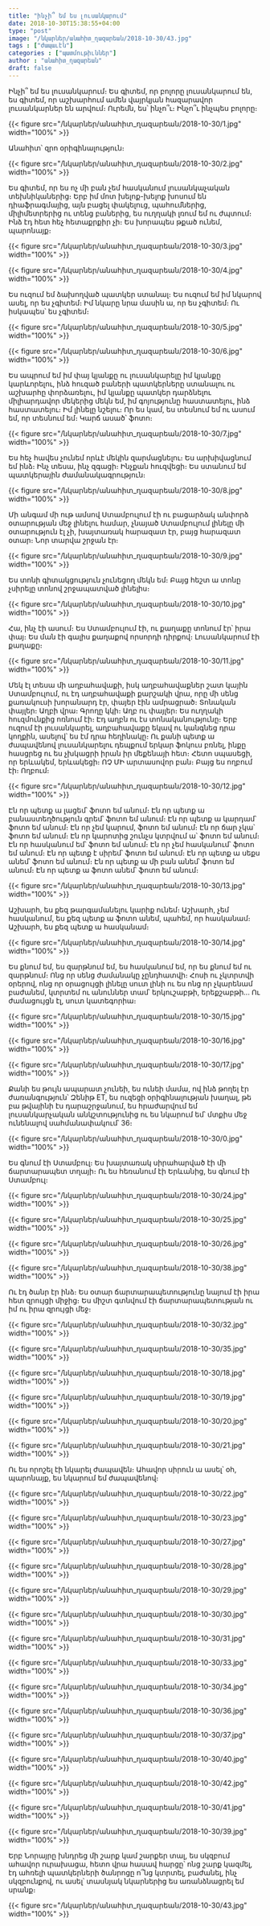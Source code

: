 ```yaml
---
title: "ինչի՞ եմ ես լուսանկարում"
date: 2018-10-30T15:38:55+04:00
type: "post"
image: "/նկարներ/անահիտ_ղազարեան/2018-10-30/43.jpg"
tags : ["ժապաւէն"]
categories : ["պատմութիւններ"]
author : "անահիտ_ղազարեան"
draft: false
---
```


Ինչի՞ եմ ես լուսանկարում։ Ես գիտեմ, որ բոլորը լուսանկարում են, ես գիտեմ, որ աշխարհում ամեն վայրկյան հազարավոր լուսանկարներ են արվում։ Ուրեմն, ես՝ ինչո՞ւ։ Ինչո՞ւ ինչպես բոլորը։
<!--more-->
{{< figure src="/նկարներ/անահիտ_ղազարեան/2018-10-30/1.jpg" width="100%" >}}

Անահիտ՝ զրո օրիգինալություն։

{{< figure src="/նկարներ/անահիտ_ղազարեան/2018-10-30/2.jpg" width="100%" >}}

Ես գիտեմ, որ ես ոչ մի բան չեմ հասկանում լուսանկաչական տեխնիկաներից։ Երբ իմ մոտ խելոք-խելոք խոսում են դիաֆրագմայից, այն բացել փակելուց, պահումներից, միլիմետրերից ու տենց բաներից, ես ուղղակի լռում եմ ու ժպտում։ Ինձ  էդ հետ հեչ հետաքրքիր չի։ Ես խորապես թքած ունեմ, պարոնայք։

{{< figure src="/նկարներ/անահիտ_ղազարեան/2018-10-30/3.jpg" width="100%" >}}

{{< figure src="/նկարներ/անահիտ_ղազարեան/2018-10-30/4.jpg" width="100%" >}}

Ես ուզում եմ ձախողված պատկեր ստանալ։ Ես ուզում եմ իմ նկարով ասել, որ ես չգիտեմ։ Իմ նկարը նրա մասին ա, որ ես չգիտեմ։
Ու իսկապես՝ ես չգիտեմ։

{{< figure src="/նկարներ/անահիտ_ղազարեան/2018-10-30/5.jpg" width="100%" >}}

{{< figure src="/նկարներ/անահիտ_ղազարեան/2018-10-30/6.jpg" width="100%" >}}

Ես ապրում եմ իմ փայ կյանքը ու լուսանկարելը իմ կյանքը կարևորելու, ինձ հուզած բաների պատկերները ստանալու ու աշխարհը փորձառելու, իմ կյանքը պատկեր դարձնելու միլիարդավոր մեկերից մեկն եմ, իմ գոյությունը հաստատելու, ինձ հաստատելու։ Իմ լինելը նշելու։ Որ ես կամ, ես տեսնում եմ ու ասում եմ, որ տեսնում եմ։ Կարճ ասած՝ ֆոտո։

{{< figure src="/նկարներ/անահիտ_ղազարեան/2018-10-30/7.jpg" width="100%" >}}

Ես հեչ հավես չունեմ որևէ մեկին զարմացնելու։
Ես արխիվացնում եմ ինձ։
Ինչ տեսա, ինչ զգացի։
Ինչքան հուզվեցի։
Ես ստանում եմ պատկերային ժամանակագրություն։

{{< figure src="/նկարներ/անահիտ_ղազարեան/2018-10-30/8.jpg" width="100%" >}}

Մի անգամ մի ութ ամսով Ստամբուլում էի ու բացարձակ անփորձ օտարության մեջ լինելու համար, չնայած Ստամբուլում լինելը մի օտարություն էլ չի, խայտառակ հարազատ էր, բայց հարազատ օտար։ Նոր տարվա շրջան էր։

{{< figure src="/նկարներ/անահիտ_ղազարեան/2018-10-30/9.jpg" width="100%" >}}

Ես տոնի գիտակցություն չունեցող մեկն եմ։ Բայց հեշտ ա տոնը չսիրելը տոնով շրջապատված լինելիս։

{{< figure src="/նկարներ/անահիտ_ղազարեան/2018-10-30/10.jpg" width="100%" >}}

Հա, ինչ էի ասում։ Ես Ստամբուլում էի, ու քաղաքը տոնում էր՝ իրա փայ։ Ես ման էի գալիս քաղաքով որսորդի դիրքով։ Լուսանկարում էի քաղաքը։

{{< figure src="/նկարներ/անահիտ_ղազարեան/2018-10-30/11.jpg" width="100%" >}}

Մեկ էլ տեսա մի աղբահավաքի, իսկ աղբահավաքներ շատ կային Ստամբուլում, ու էդ աղբահավաքի քարշակի վրա, որը մի սենց քառակուսի խորանարդ էր, փայեր էին ամրացրած։ Տոնական փայլեր։ Աղբի վրա։ Գրողը կկի։ Աղբ ու փայլեր։ Ես ուղղակի հուզմունքից ոռնում էի։ Էդ աղբն ու էս տոնականությունը։ Երբ ուզում էի լուսանկարել, աղբահավաքը եկավ ու կանգնեց դրա կողքին, ասելով՝ ես էմ դրա հեղինակը։ Ու քանի պետք ա ժապավենով լուսանկարելու դեպքում երկար ֆոկուս բռնել, ինքը հասցրեց ու ես չխկացրի իրան իր մեքենայի հետ։ Հետո սպասեցի, որ երևակեմ, երևակեցի։ ՈՉ ՄԻ արտասովոր բան։ Բայց ես ողբում էի։ Ողբում։

{{< figure src="/նկարներ/անահիտ_ղազարեան/2018-10-30/12.jpg" width="100%" >}}

Էն որ պետք ա լացեմ՝ ֆոտո եմ անում։
Էն որ պետք ա բանաստեղծություն գրեմ՝ ֆոտո եմ անում։
Էն որ պետք ա կարդամ՝ ֆոտո եմ անում։
Էն որ չեմ կարում, ֆոտո եմ անում։
Էն որ ճար չկա՝ ֆոտո եմ անում։
Էն որ կարոտից շունչս կտրվում ա՝ ֆոտո եմ անում։
Էն որ հասկանում եմ՝ ֆոտո եմ անում։
Էն որ չեմ հասկանում՝ ֆոտո եմ անում։
Էն որ պետք է սիրեմ՝ ֆոտո եմ անում։
Էն որ պետք ա սեքս անեմ՝ ֆոտո եմ անում։
Էն որ պետք ա մի բան անեմ՝ ֆոտո եմ անում։
Էն որ պետք ա ֆոտո անեմ՝ ֆոտո եմ անում։

{{< figure src="/նկարներ/անահիտ_ղազարեան/2018-10-30/13.jpg" width="100%" >}}

Աշխարհ, ես քեզ թարգամանելու կարիք ունեմ։
Աշխարհ,  չեմ հասկանում, ես քեզ պետք ա ֆոտո անեմ, պահեմ, որ հասկանամ։
Աշխարհ, ես քեզ պետք ա հասկանամ։

{{< figure src="/նկարներ/անահիտ_ղազարեան/2018-10-30/14.jpg" width="100%" >}}

Ես քնում եմ, ես զարթնում եմ, ես հասկանում եմ, որ ես քնում եմ ու զարթնում։ Ոնց որ սենց ժամանակը չընդհատվի։ Հոսի ու չկտրտվի օրերով, ոնց որ օրացույցի լինելը սուտ լինի ու ես ոնց որ չկարենամ բաժանեմ, կտրտեմ ու անուններ տամ՝ երկուշաբթի, երեքշաբթի․․․ Ու ժամացույցն էլ, սուտ կատեգորիա։

{{< figure src="/նկարներ/անահիտ_ղազարեան/2018-10-30/15.jpg" width="100%" >}}

{{< figure src="/նկարներ/անահիտ_ղազարեան/2018-10-30/16.jpg" width="100%" >}}

{{< figure src="/նկարներ/անահիտ_ղազարեան/2018-10-30/17.jpg" width="100%" >}}

Քանի ես թույն  ապարատ չունեի, ես ունեի մամա, ով ինձ թողել էր ժառանգություն՝ Զենիթ ET, ես ուզեցի օրիգինալության խաղալ, թե բա թվայինի էս դարաշրջանում, ես հրաժարվում եմ լուսանկարչական անկշտությունից ու ես նկարում եմ՝ մտքիս մեջ ունենալով սահմանափակում՝ 36։

{{< figure src="/նկարներ/անահիտ_ղազարեան/2018-10-30/0.jpg" width="100%" >}}

Ես գնում էի Ստամբուլ։ Ես խայտառակ սիրահարված էի մի ճարտարապետ տղայի։ Ու ես հեռանում էի Երևանից, ես գնում էի Ստամբուլ։

{{< figure src="/նկարներ/անահիտ_ղազարեան/2018-10-30/24.jpg" width="100%" >}}

{{< figure src="/նկարներ/անահիտ_ղազարեան/2018-10-30/25.jpg" width="100%" >}}

{{< figure src="/նկարներ/անահիտ_ղազարեան/2018-10-30/26.jpg" width="100%" >}}

{{< figure src="/նկարներ/անահիտ_ղազարեան/2018-10-30/38.jpg" width="100%" >}}

Ու էդ ծանր էր ինձ։ Ես օտար ճարտարապետությունը նայում էի իրա հետ զրույցի միջից։ Ես միշտ գտնվում էի ճարտարապետության ու իմ ու իրա զրույցի մեջ։

{{< figure src="/նկարներ/անահիտ_ղազարեան/2018-10-30/32.jpg" width="100%" >}}

{{< figure src="/նկարներ/անահիտ_ղազարեան/2018-10-30/35.jpg" width="100%" >}}

{{< figure src="/նկարներ/անահիտ_ղազարեան/2018-10-30/18.jpg" width="100%" >}}

{{< figure src="/նկարներ/անահիտ_ղազարեան/2018-10-30/19.jpg" width="100%" >}}

{{< figure src="/նկարներ/անահիտ_ղազարեան/2018-10-30/20.jpg" width="100%" >}}

{{< figure src="/նկարներ/անահիտ_ղազարեան/2018-10-30/21.jpg" width="100%" >}}

Ու ես որոշել էի նկարել ժապավեն։ Ահավոր սիրուն ա ասել՝ օհ, պարոնայք, ես նկարում եմ ժապավենով։

{{< figure src="/նկարներ/անահիտ_ղազարեան/2018-10-30/22.jpg" width="100%" >}}

{{< figure src="/նկարներ/անահիտ_ղազարեան/2018-10-30/23.jpg" width="100%" >}}

{{< figure src="/նկարներ/անահիտ_ղազարեան/2018-10-30/27.jpg" width="100%" >}}

{{< figure src="/նկարներ/անահիտ_ղազարեան/2018-10-30/28.jpg" width="100%" >}}

{{< figure src="/նկարներ/անահիտ_ղազարեան/2018-10-30/29.jpg" width="100%" >}}

{{< figure src="/նկարներ/անահիտ_ղազարեան/2018-10-30/30.jpg" width="100%" >}}

{{< figure src="/նկարներ/անահիտ_ղազարեան/2018-10-30/31.jpg" width="100%" >}}

{{< figure src="/նկարներ/անահիտ_ղազարեան/2018-10-30/33.jpg" width="100%" >}}

{{< figure src="/նկարներ/անահիտ_ղազարեան/2018-10-30/34.jpg" width="100%" >}}

{{< figure src="/նկարներ/անահիտ_ղազարեան/2018-10-30/36.jpg" width="100%" >}}

{{< figure src="/նկարներ/անահիտ_ղազարեան/2018-10-30/37.jpg" width="100%" >}}

{{< figure src="/նկարներ/անահիտ_ղազարեան/2018-10-30/40.jpg" width="100%" >}}

{{< figure src="/նկարներ/անահիտ_ղազարեան/2018-10-30/42.jpg" width="100%" >}}

{{< figure src="/նկարներ/անահիտ_ղազարեան/2018-10-30/41.jpg" width="100%" >}}

{{< figure src="/նկարներ/անահիտ_ղազարեան/2018-10-30/39.jpg" width="100%" >}}

Երբ Նորայրը խնդրեց մի շարք կամ շարքեր տալ, ես սկզբում ահավոր ուրախացա, հետո վրա հասավ հարցը՝ ոնց շարք կազմել, էդ ահռելի պատկերների ծանրոցը ո՞նց կտրտել, բաժանել, ինչ սկզբունքով, ու ասել՝ տասնյակ նկարներից ես առանձնացրել եմ սրանք։

{{< figure src="/նկարներ/անահիտ_ղազարեան/2018-10-30/43.jpg" width="100%" >}}

